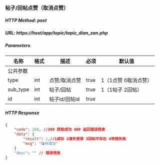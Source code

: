 ### 帖子/回帖点赞（取消点赞）

##### HTTP Method: post
##### URL: https://host/app/topic/topic_dian_zan.php

#####  Parameters
名称|格式|描述|必须|默认值
---|---|---|---|---
公共参数||||
type|int|点赞/取消点赞 |true|  1（1点赞 0取消点赞）
sub_type|int|帖子/回帖 |true|  1（1帖子 2回帖）
id|int|帖子id/回帖id |true| 

##### HTTP Response
```json
{
    "code": 200, //200 获取成功 400 返回错误信息
    "data": {
        "result": 1,//1成功 2请先登录 3回帖不存在 4举报失败
        "msg": "操作成功"
    }
    "desc": "" // 错误信息
}